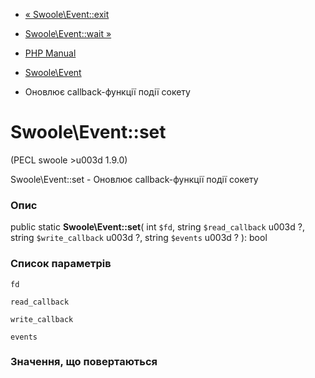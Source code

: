 - [« Swoole\Event::exit](swoole-event.exit.md)
- [Swoole\Event::wait »](swoole-event.wait.md)

- [PHP Manual](index.md)
- [Swoole\Event](class.swoole-event.md)
- Оновлює callback-функції події сокету

# Swoole\Event::set

(PECL swoole \>u003d 1.9.0)

Swoole\Event::set - Оновлює callback-функції події сокету

### Опис

public static **Swoole\Event::set**(
int `$fd`,
string `$read_callback` u003d ?,
string `$write_callback` u003d ?,
string `$events` u003d ?
): bool

### Список параметрів

`fd`

`read_callback`

`write_callback`

`events`

### Значення, що повертаються
